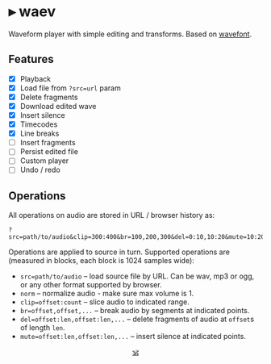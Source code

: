 # ▸ waev

Waveform player with simple editing and transforms.
Based on [wavefont](https://github.com/dy/wavefont).

## Features

* [x] Playback
* [x] Load file from `?src=url` param
* [x] Delete fragments
* [x] Download edited wave
* [x] Insert silence
* [x] Timecodes
* [x] Line breaks
* [ ] Insert fragments
* [ ] Persist edited file
* [ ] Custom player
* [ ] Undo / redo

## Operations

All operations on audio are stored in URL / browser history as:

```
?src=path/to/audio&clip=300:400&br=100,200,300&del=0:10,10:20&mute=10:20&...
```

Operations are applied to source in turn.
Supported operations are (measured in blocks, each block is 1024 samples wide):

* `src=path/to/audio` – load source file by URL. Can be wav, mp3 or ogg, or any other format supported by browser.
* `norm` – normalize audio - make sure max volume is 1.
* `clip=offset:count` – slice audio to indicated range.
* `br=offset,offset,...` – break audio by segments at indicated points.
* `del=offset:len,offset:len,...` – delete fragments of audio at `offset`s of length `len`.
* `mute=offset:len,offset:len,...` – insert silence at indicated points.


<p align=center><a href="https://github.com/krishnized/license/">🕉</a></p>
